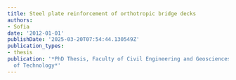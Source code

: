 ```yaml
---
title: Steel plate reinforcement of orthotropic bridge decks
authors:
- Sofia
date: '2012-01-01'
publishDate: '2025-03-20T07:54:44.130549Z'
publication_types:
- thesis
publication: '*PhD Thesis, Faculty of Civil Engineering and Geosciences, Delft University
  of Technology*'
---
```


